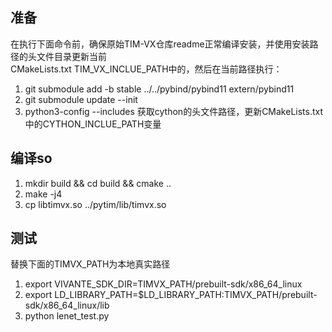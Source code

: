 
## 准备
在执行下面命令前，确保原始TIM-VX仓库readme正常编译安装，并使用安装路径的头文件目录更新当前  
CMakeLists.txt TIM_VX_INCLUE_PATH中的，然后在当前路径执行：
1. git submodule add -b stable ../../pybind/pybind11 extern/pybind11
2. git submodule update --init
3. python3-config --includes 获取cython的头文件路径，更新CMakeLists.txt中的CYTHON_INCLUE_PATH变量

## 编译so
1. mkdir build && cd build && cmake ..
2. make -j4
3. cp libtimvx.so ../pytim/lib/timvx.so

## 测试
替换下面的TIMVX_PATH为本地真实路径  
1. export VIVANTE_SDK_DIR=TIMVX_PATH/prebuilt-sdk/x86_64_linux
2. export LD_LIBRARY_PATH=$LD_LIBRARY_PATH:TIMVX_PATH/prebuilt-sdk/x86_64_linux/lib
3. python lenet_test.py